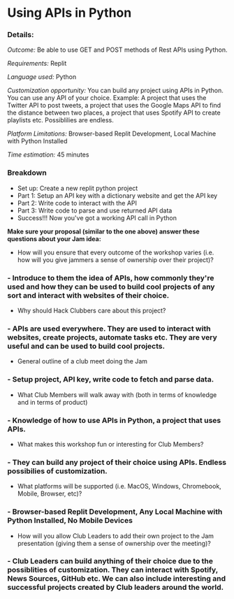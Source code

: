 # Using APIs in Python

### Details:
_Outcome:_ Be able to use GET and POST methods of Rest APIs using Python.

_Requirements:_ Replit

_Language used:_ Python

_Customization opportunity:_ You can build any project using APIs in Python. You can use any API of your choice. Example: A project that uses the Twitter API to post tweets, a project that uses the Google Maps API to find the distance between two places, a project that uses Spotify API to create playlists etc. Possiblilies are endless.

_Platform Limitations:_ Browser-based Replit Development, Local Machine with Python Installed

_Time estimation:_ 45 minutes 

### Breakdown
- Set up: Create a new replit python project 
- Part 1: Setup an API key with a dictionary website and get the API key
- Part 2: Write code to interact with the API
- Part 3: Write code to parse and use returned API data
- Success!!! Now you've got a working API call in Python

**Make sure your proposal (similar to the one above) answer these questions about your Jam idea:**
- How will you ensure that every outcome of the workshop varies (i.e. how will you give jammers a sense of ownership over their project)? 
### - Introduce to them the idea of APIs, how commonly they're used and how they can be used to build cool projects of any sort and interact with websites of their choice.
- Why should Hack Clubbers care about this project?
### - APIs are used everywhere. They are used to interact with websites, create projects, automate tasks etc. They are very useful and can be used to build cool projects.
- General outline of a club meet doing the Jam
### - Setup project, API key, write code to fetch and parse data.
- What Club Members will walk away with (both in terms of knowledge and in terms of product)
### - Knowledge of how to use APIs in Python, a project that uses APIs.
- What makes this workshop fun or interesting for Club Members?
### - They can build any project of their choice using APIs. Endless possibilies of customization.
- What platforms will be supported (i.e. MacOS, Windows, Chromebook, Mobile, Browser, etc)?
### - Browser-based Replit Development, Any Local Machine with Python Installed, No Mobile Devices
- How will you allow Club Leaders to add their own project to the Jam presentation (giving them a sense of ownership over the meeting)?
### - Club Leaders can build anything of their choice due to the possiblities of customization. They can interact with Spotify, News Sources, GitHub etc. We can also include interesting and successful projects created by Club leaders around the world.
